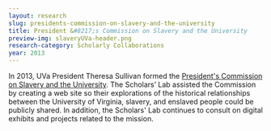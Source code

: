 ```yaml
---
layout: research
slug: presidents-commission-on-slavery-and-the-university
title: President &#8217;s Commission on Slavery and the University
preview-img: slaveryUVa-header.png
research-category: Scholarly Collaborations
year: 2013
---
```


In 2013, UVa President Theresa Sullivan formed the [President's Commission on Slavery and the University](http://slavery.virginia.edu/). The Scholars’ Lab assisted the Commission by creating a web site so their explorations of the historical relationships between the University of Virginia, slavery, and enslaved people could be publicly shared. In addition, the Scholars' Lab continues to consult on digital exhibits and projects related to the mission.
